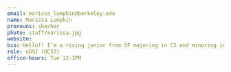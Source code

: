 ```yaml
---
email: marissa_lumpkin@berkeley.edu
name: Marissa Lumpkin
pronouns: she/her
photo: staff/marissa.jpg
website:
bio: Hello!! I’m a rising junior from SF majoring in CS and minoring in DS + MechE. I love going on runs in the fire trails, designing/building things, and going to coffee shops around campus. Can’t wait for a Data gr8 semester!
role: uGSI (UCS2)
office-hours: Tue 12-1PM
---
```

